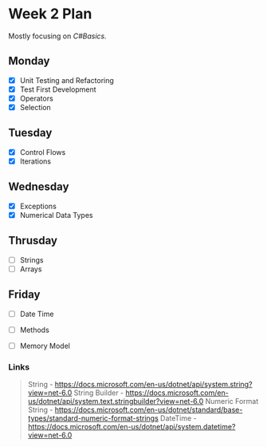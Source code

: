 # Week 2 Plan

Mostly focusing on _C#Basics._

## Monday
- [x] Unit Testing and Refactoring
- [x] Test First Development
- [x] Operators
- [x] Selection

## Tuesday
- [x] Control Flows
- [x] Iterations

## Wednesday
- [x] Exceptions
- [x] Numerical Data Types

## Thrusday
- [ ] Strings
- [ ] Arrays

## Friday
- [ ] Date Time
- [ ] Methods
- [ ] Memory Model



### Links
> String - https://docs.microsoft.com/en-us/dotnet/api/system.string?view=net-6.0
> String Builder - https://docs.microsoft.com/en-us/dotnet/api/system.text.stringbuilder?view=net-6.0
> Numeric Format String - https://docs.microsoft.com/en-us/dotnet/standard/base-types/standard-numeric-format-strings 
> DateTime - https://docs.microsoft.com/en-us/dotnet/api/system.datetime?view=net-6.0

